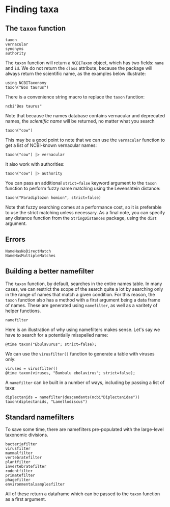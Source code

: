 # Finding taxa

## The `taxon` function

```@docs
taxon
vernacular
synonyms
authority
```

The `taxon` function will return a `NCBITaxon` object, which has two fields:
`name` and `id`. We do not return the `class` attribute, because the package
will always return the scientific name, as the examples below illustrate:

```@example taxon
using NCBITaxonomy
taxon("Bos taurus")
```

There is a convenience string macro to replace the `taxon` function:

```@example taxon
ncbi"Bos taurus"
```

Note that because the names database contains vernacular and deprecated names,
the *scientific name* will be returned, no matter what you search

```@example taxon
taxon("cow")
```

This may be a good point to note that we can use the `vernacular` function to
get a list of NCBI-known vernacular names:

```@example taxon
taxon("cow") |> vernacular
```

It also work with authorities:

```@example taxon
taxon("cow") |> authority
```

You can pass an additional `strict=false` keyword argument to the `taxon`
function to perform fuzzy name matching using the Levenshtein distance:

```@example taxon
taxon("Paradiplozon homion", strict=false)
```

Note that fuzzy searching comes at a performance cost, so it is preferable to
use the strict matching unless necessary. As a final note, you can specify any
distance function from the `StringDistances` package, using the `dist` argument.

## Errors

```@docs
NameHasNoDirectMatch
NameHasMultipleMatches
```


## Building a better namefilter

The `taxon` function, by default, searches in the entire names table. In many
cases, we can restrict the scope of the search quite a lot by searching only in
the range of names that match a given condition. For this reason, the `taxon`
function also has a method with a first argument being a data frame of names.
These are generated using `namefilter`, as well as a varitety of helper
functions.

```@docs
namefilter
```

Here is an illustration of why using namefilters makes sense. Let's say we have
to search for a potentially misspelled name:

```@example taxon
@time taxon("Ebulavurus"; strict=false);
```

We can use the `virusfilter()` function to generate a table with viruses only:

```@example taxon
viruses = virusfilter()
@time taxon(viruses, "Bumbulu ebolavirus"; strict=false);
```

A `namefilter` can be built in a number of ways, including by passing a list of
taxa:

```@example taxon
diplectanids = namefilter(descendants(ncbi"Diplectanidae"))
taxon(diplectanids, "Lamellodiscus")
```

## Standard namefilters

To save some time, there are namefilters pre-populated with the large-level
taxonomic divisions.

```@docs
bacteriafilter
virusfilter
mammalfilter
vertebratefilter
plantfilter
invertebratefilter
rodentfilter
primatefilter
phagefilter
environmentalsamplesfilter
```

All of these return a dataframe which can be passed to the `taxon` function as a
first argument.
